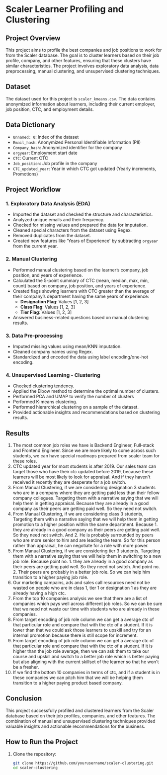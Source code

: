 # Scaler Learner Profiling and Clustering

## Project Overview

This project aims to profile the best companies and job positions to work for from the Scaler database. The goal is to cluster learners based on their job profile, company, and other features, ensuring that these clusters have similar characteristics. The project involves exploratory data analysis, data preprocessing, manual clustering, and unsupervised clustering techniques.

## Dataset

The dataset used for this project is `scaler_kmeans.csv`. The data contains anonymized information about learners, including their current employer, job position, CTC, and employment details.

## Data Dictionary

- `Unnamed: 0`: Index of the dataset
- `Email_hash`: Anonymized Personal Identifiable Information (PII)
- `Company_hash`: Anonymized identifier for the company
- `orgyear`: Employment start date
- `CTC`: Current CTC
- `Job_position`: Job profile in the company
- `CTC_updated_year`: Year in which CTC got updated (Yearly increments, Promotions)

## Project Workflow

### 1. Exploratory Data Analysis (EDA)

- Imported the dataset and checked the structure and characteristics.
- Analyzed unique emails and their frequency.
- Checked for missing values and prepared the data for imputation.
- Cleaned special characters from the dataset using Regex.
- Removed duplicates from the dataset.
- Created new features like 'Years of Experience' by subtracting `orgyear` from the current year.

### 2. Manual Clustering

- Performed manual clustering based on the learner’s company, job position, and years of experience.
- Calculated the 5-point summary of CTC (mean, median, max, min, count) based on company, job position, and years of experience.
- Created flags showing learners with CTC greater than the average of their company’s department having the same years of experience:
  - **Designation Flag**: Values [1, 2, 3]
  - **Class Flag**: Values [1, 2, 3]
  - **Tier Flag**: Values [1, 2, 3]
- Answered business-related questions based on manual clustering results.

### 3. Data Pre-processing

- Imputed missing values using mean/KNN imputation.
- Cleaned company names using Regex.
- Standardized and encoded the data using label encoding/one-hot encoding.

### 4. Unsupervised Learning - Clustering

- Checked clustering tendency.
- Applied the Elbow method to determine the optimal number of clusters.
- Performed PCA and UMAP to verify the number of clusters
- Performed K-means clustering.
- Performed hierarchical clustering on a sample of the dataset.
- Provided actionable insights and recommendations based on clustering results.


## Results

1. The most common job roles we have is Backend Engineer, Full-stack and Frontend Engineer. Since we are more likely to come across such students, we can have special roadmaps prepared from scaler team for these roles.
2. CTC updated year for most students is after 2019. Our sales team can target those who have their ctc updated before 2019, because these learners will be most likely to look for appraisal. And if they haven't received it recently they are desperate for a job switch.
3. From Manual Clustering, if we are considering designation 3 students who are in a company where they are getting paid less than their fellow company collegues. Targeting them with a narrative saying that we will help them in getting appraisal. Because they are already in a good company as their peers are getting paid well. So they need not switch.
4. From Manual Clustering, if we are considering class 3 students, Targeting them with a narrative saying that we will help them in getting promotion to a higher position within the same department. Because 1. they are already in a good company as their peers are getting paid well. So they need not switch. And 2. He is probably surrounded by peers who are more senior to him and are leading the team. So for this person rather than appraisal, he can negotiate for a role with more power.
5. From Manual Clustering, if we are considering tier 3 students, Targeting them with a narrative saying that we will help them in switching to a new job role. Because point no. 1. they are already in a good company as their peers are getting paid well. So they need not switch. And point no. 2. Their peers are probably in a better job role. So we can help him transition to a higher paying job role.
6. Our marketing campains, ads and sales call resources need not be wasted on people who are in class 1, tier 1 or designation 1 as they are already having a high ctc.
7. From the top 10 companies analysis we see that there are a list of companies which pays well across different job roles. So we can be sure that we need not waste our time with students who are already in these companies.
8. From target encoding of job role column we can get a average ctc of that particular role and compare that with the ctc of a student. If it is lower than that we could ask those learners to upskill and try for an internal promotion because there is still scope for increment.
9. From target encoding of job role column we can get a average ctc of that particular role and compare that with the ctc of a student. If it is higher than the job role average, then we can ask them to take our course and upskill and switch to a better job role which is better paying but also aligning with the current skillset of the learner so that he won't be a fresher.
10. If we find the bottom 10 companies in terms of ctc, and if a student is in these companies we can pitch him that we will be helping them transition to a higher paying product based company.

## Conclusion

This project successfully profiled and clustered learners from the Scaler database based on their job profiles, companies, and other features. The combination of manual and unsupervised clustering techniques provided valuable insights and actionable recommendations for the business.

## How to Run the Project

1. Clone the repository:
   ```bash
   git clone https://github.com/yourusername/scaler-clustering.git
   cd scaler-clustering
